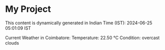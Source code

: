 # My Project

This content is dynamically generated in Indian Time (IST): 2024-06-25 05:01:09 IST


Current Weather in Coimbatore:
Temperature: 22.50 °C
Condition: overcast clouds
